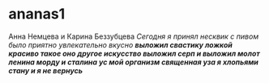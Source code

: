 # ananas1
Анна Немцева и Карина Беззубцева
_Сегодня я принял несквик с пивом было приятно увлекательно вкусно_
***выложил свастику ложкой красиво такое оно другое искусство выложил серп и выложил молот ленина морду и сталина ус мой организм священная уза я хлопьями стану и я не вернусь***
